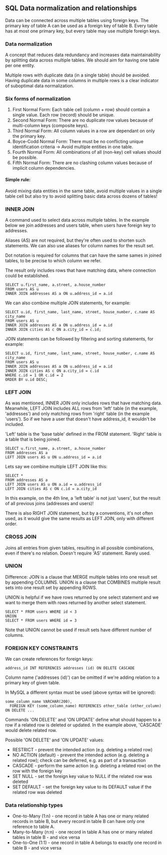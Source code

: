 ## SQL Data normalization and relationships

Data can be connected across multiple tables using foreign keys. The primary key of table A can be used as a foreign key of table B. Every table has at most one primary key, but every table may use multiple foreign keys.

### Data normalization

A concept that reduces data redundancy and increases data maintainability by splitting data across multiple tables. We should aim for having one table per one entity.

Multiple rows with duplicate data (in a single table) should be avoided. Having duplicate data in some columns in multiple rows is a clear indicator of suboptimal data normalization.

### Six forms of normalization

1) First Normal Form: Each table cell (column + row) should contain a single value. Each row (record) should be unique.
2) Second Normal Form: There are no duplicate row values because of multi-column keys (composite keys).
3) Third Normal Form: All column values in a row are dependant on only the primary key.
4) Boyce-Codd Normal Form: There must be no conflicting unique identification criteria -> Avoid multiple entities in one table.
5) Fourth Normal Form: All combinations of all (non-key) cell values should be possible.
6) Fifth Normal Form: There are no clashing column values because of implicit column dependencies.

#### Simple rule:

Avoid mixing data entities in the same table, avoid multiple values in a single table cell but also try to avoid splitting basic data across dozens of tables!

### INNER JOIN

A command used to select data across multiple tables. In the example below we join addresses and users table, when users have foreign key to addresses.

Aliases (AS) are not required, but they're often used to shorten such statements. We can also use aliases for column names for the result set.

Dot notation is required for columns that can have the same sames in joined tables, to be precise to which column we refer.

The result only includes rows that have matching data, where connection could be established.

    SELECT u.first_name, a.street, a.house_number
    FROM users AS u
    INNER JOIN addresses AS a ON u.address_id = a.id

We can also combine multiple JOIN statements, for example:

    SELECT u.id, first_name, last_name, street, house_number, c.name AS city_name
    FROM users AS u
    INNER JOIN addresses AS a ON u.address_id = a.id
    INNER JOIN cities AS c ON a.city_id = c.id;

JOIN statements can be followed by filtering and sorting statements, for example:

    SELECT u.id, first_name, last_name, street, house_number, c.name AS city_name
    FROM users AS u
    INNER JOIN addresses AS a ON u.address_id = a.id
    INNER JOIN cities AS c ON a.city_id = c.id
    WHERE c.id = 1 OR c.id = 2
    ORDER BY u.id DESC;

### LEFT JOIN

As was mentioned, INNER JOIN only includes rows that have matching data.
Meanwhile, LEFT JOIN includes ALL rows from 'left' table (in the example, 'addresses') and only matching rows from 'right' table (in the example 'users'). So if we have a user that doesn't have address_id, it wouldn't be included.

'Left' table is the 'base table' defined in the FROM statement. 'Right' table is a table that is being joined.

    SELECT u.first_name, a.street, a.house_number
    FROM addresses AS a
    LEFT JOIN users AS u ON u.address_id = a.id

Lets say we combine multiple LEFT JOIN like this:

    SELECT *
    FROM addresses AS a
    LEFT JOIN users AS u ON a.id = u.address_id
    LEFT JOIN cities AS c ON c.id = a.city_id

In this example, on the 4th line, a 'left table' is not just 'users', but the result of all previous joins (addresses and users)!

There is also RIGHT JOIN statement, but by a conventions, it's not often used, as it would give the same results as LEFT JOIN, only with different order.

### CROSS JOIN

Joins all entries from given tables, resulting in all possible combinations, even if there's no relation. Doesn't require 'AS' statement. Rarely used.

### UNION

Difference:
JOIN is a clause that MERGE multiple tables into one result set by appending COLUMNS.
UNION is a clause that COMBINES multiple result sets into one result set by appending ROWS.

UNION is helpful if we have rows returned by one select statement and we want to merge them with rows returned by another select statement.

    SELECT * FROM users WHERE id < 3
    UNION
    SELECT * FROM users WHERE id = 3

Note that UNION cannot be used if result sets have different number of columns.

### FOREIGN KEY CONSTRAINTS

We can create references for foreign keys:

    address_id INT REFERENCES addresses (id) ON DELETE CASCADE

Column name ('addresses (id)') can be omitted if we're adding relation to a primary key of given table.

In MySQL a different syntax must be used (above syntax will be ignored):

    some_column_name VARCHAR(200),
      FOREIGN KEY (some_column_name) REFERENCES other_table (other_column) ON DELETE ...

Commands 'ON DELETE' and 'ON UPDATE' define what should happen to a row if a related row is deleted or updated.
In the example above, 'CASCADE' would delete related row.

Possible 'ON DELETE' and 'ON UPDATE' values:
- RESTRICT - prevent the intended action (e.g. deleting a related row)
- NO ACTION (default) - prevent the intended action (e.g. deleting a related row); check can be deferred, e.g. as part of a transaction
- CASCADE - perform the same action (e.g. deleting a related row) on the row with the foreign key
- SET NULL - set the foreign key value to NULL if the related row was deleted
- SET DEFAULT - set the foreign key value to its DEFAULT value if the related row was deleted

### Data relationship types

- One-to-Many (1:n) - one record in table A has one or many related records in table B, but every record in table B can have only one reference to table A.
- Many-to-Many (n:n) - one record in table A has one or many related tables in table B - and vice versa
- One-to-One (1:1) - one record in table A belongs to exactly one record in table B - and vice versa